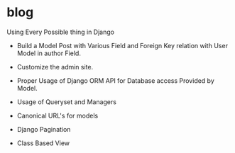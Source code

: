 # blog
Using Every Possible thing in Django

* Build a Model Post with Various Field and Foreign Key relation with User Model in author Field.

* Customize the admin site.

* Proper Usage of Django ORM API for Database access Provided by Model.

* Usage of Queryset and Managers

* Canonical URL's for models

* Django Pagination

* Class Based View
